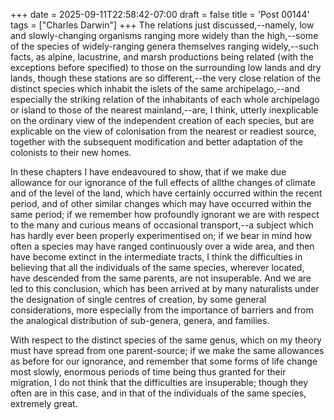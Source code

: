 +++
date = 2025-09-11T22:58:42-07:00
draft = false
title = 'Post 00144'
tags = ["Charles Darwin"]
+++
The relations just discussed,--namely, low and slowly-changing organisms ranging more widely than the high,--some of the species of widely-ranging genera themselves ranging widely,--such facts, as alpine, lacustrine, and marsh productions being related (with the exceptions before specified) to those on the surrounding low lands and dry lands, though these stations are so different,--the very close relation of the distinct species which inhabit the islets of the same archipelago,--and especially the striking relation of the inhabitants of each whole archipelago or island to those of the nearest mainland,--are, I think, utterly inexplicable on the ordinary view of the independent creation of each species, but are explicable on the view of colonisation from the nearest or readiest source, together with the subsequent modification and better adaptation of the colonists to their new homes.

In these chapters I have endeavoured to show, that if we make due allowance for our ignorance of the full effects of allthe changes of climate and of the level of the land, which have certainly occurred within the recent period, and of other similar changes which may have occurred within the same period; if we remember how profoundly ignorant we are with respect to the many and curious means of occasional transport,--a subject which has hardly ever been properly experimentised on; if we bear in mind how often a species may have ranged continuously over a wide area, and then have become extinct in the intermediate tracts, I think the difficulties in believing that all the individuals of the same species, wherever located, have descended from the same parents, are not insuperable. And we are led to this conclusion, which has been arrived at by many naturalists under the designation of single centres of creation, by some general considerations, more especially from the importance of barriers and from the analogical distribution of sub-genera, genera, and families.

With respect to the distinct species of the same genus, which on my theory must have spread from one parent-source; if we make the same allowances as before for our ignorance, and remember that some forms of life change most slowly, enormous periods of time being thus granted for their migration, I do not think that the difficulties are insuperable; though they often are in this case, and in that of the individuals of the same species, extremely great.
